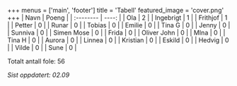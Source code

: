 +++
menus = ['main', 'footer']
title = 'Tabell'
featured_image = 'cover.png'
+++
| Navn      | Poeng |
| :-------- | ----: |
| Ola       |     2 |
| Ingebrigt |     1 |
| Frithjof  |     1 |
| Petter    |     0 |
| Runar     |     0 |
| Tobias    |     0 |
| Emilie    |     0 |
| Tina G | 0 |
| Jenny | 0 |
| Sunniva | 0 |
| Simen Mose | 0 |
| Frida | 0 |
| Oliver John | 0 |
| MIna | 0 |
| Tina H | 0 |
| Aurora | 0 |
| Linnea | 0 |
| Kristian | 0 |
| Eskild | 0 |
| Hedvig | 0 |
| Vilde | 0 |
| Sune | 0 |


Totalt antall fole: 56

*Sist oppdatert: 02.09*
